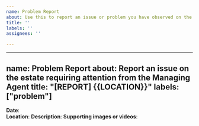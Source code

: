 ```yaml
---
name: Problem Report
about: Use this to report an issue or problem you have observed on the estate.
title: ''
labels: ''
assignees: ''

---
```


---
name: Problem Report
about: Report an issue on the estate requiring attention from the Managing Agent
title: "[REPORT] {{LOCATION}}"
labels: ["problem"]
---

**Date**:  
**Location**:
**Description**: 
**Supporting images or videos**:
